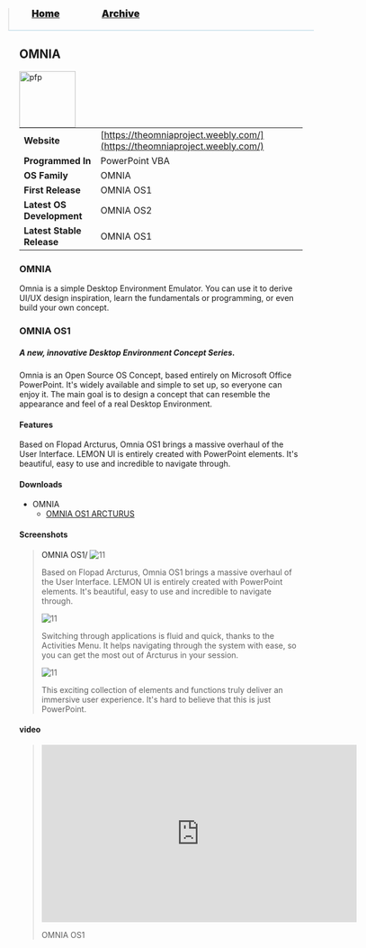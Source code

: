 <blockquote style="background: #0000;border-bottom: 1px solid #B2D2E1;height: 30px;margin: 0 -20px 20px;padding: 0px 20px 9px 40px;">
  <p style=""><a href="https://pptos-org.github.io/pptos/" style="font-size: 17px;font-weight: 900;font-style: normal;text-shadow: rgba(255,255,255,0.9) 0 1px 0;">Home</a>&nbsp;&nbsp;&nbsp;&nbsp;&nbsp;&nbsp;&nbsp;&nbsp;&nbsp;&nbsp;&nbsp;&nbsp;&nbsp;&nbsp;&nbsp;&nbsp;&nbsp;&nbsp;
    <a href="https://pptos-org.github.io/pptos/archive/" style="font-size: 17px;font-weight: 900;font-style: normal;text-shadow: rgba(255,255,255,0.9) 0 1px 0;">Archive</a>
  </p>
</blockquote>

## OMNIA

<a>
  <img align="left" height="100" alt="pfp" src="https://user-images.githubusercontent.com/58103738/130616729-dee5a027-a1bf-4e57-84d4-afabc1c1af52.png" />
</a>

|                           |                                     |
| ------------------------- | ----------------------------------- |
| **Website**               | [https://theomniaproject.weebly.com/](https://theomniaproject.weebly.com/) |
| **Programmed In**         | PowerPoint VBA                      |
| **OS Family**             | OMNIA                               |
| **First Release**         | OMNIA OS1                           |
| **Latest OS Development** | OMNIA OS2                           |
| **Latest Stable Release** | OMNIA OS1                           |

### OMNIA

Omnia is a simple Desktop Environment Emulator. You can use it to derive UI/UX design inspiration, learn the fundamentals or programming, or even build your own concept.

### OMNIA OS1

##### A new, innovative Desktop Environment Concept Series.

Omnia is an Open Source OS Concept, based entirely on Microsoft Office PowerPoint. It's widely available and simple to set up, so everyone can enjoy it. The main goal is to design a concept that can resemble the appearance and feel of a real Desktop Environment.

#### Features
Based on Flopad Arcturus, Omnia OS1 brings a massive overhaul of the User Interface. LEMON UI is entirely created with PowerPoint elements. It's beautiful, easy to use and incredible to navigate through.


#### Downloads

- OMNIA
  - [OMNIA OS1 ARCTURUS](https://github.com/pptos-org/pptos/raw/gh-pages/files/Omnia/OMNIA%20OS1%20ARCTURUS.zip)


#### Screenshots

<blockquote>
  <a style="color: #222;">OMNIA OS1</a><a>/</a>
  <img src="https://user-images.githubusercontent.com/58103738/130618433-8685e197-9c95-4324-8682-7517216ee026.png" alt="11">
  <p>Based on Flopad Arcturus, Omnia OS1 brings a massive overhaul of the User Interface. LEMON UI is entirely created with PowerPoint elements. It's beautiful, easy to use and incredible to navigate through.</p>
  <img src="https://user-images.githubusercontent.com/58103738/130618544-ed7f24eb-8189-47e6-a749-4c4ae96174e3.png" alt="11">
  <p>Switching through applications is fluid and quick, thanks to the Activities Menu. It helps navigating through the system with ease, so you can get the most out of Arcturus in your session.</p>
  <img src="https://user-images.githubusercontent.com/58103738/130618623-14a6a9c9-1b2e-4d5e-b0c4-68d5675f6fa9.png" alt="11">
  <p>This exciting collection of elements and functions truly deliver an immersive user experience. It's hard to believe that this is just PowerPoint.</p>
</blockquote>

#### video

<blockquote>
  <iframe src="https://www.youtube-nocookie.com/embed/dZUfvUH8qz4" title="YouTube video player" allow="accelerometer; autoplay; clipboard-write; encrypted-media; gyroscope; picture-in-picture" allowfullscreen="" width="560" height="315" frameborder="0"></iframe>
  <p>OMNIA OS1</p>
</blockquote>

<body style="background-image: url(https://raw.githubusercontent.com/hexa-one/pptos-wiki/gh-pages/assets/background/background.png);background-repeat: no-repeat;background-attachment: fixed;background-size: cover;">
